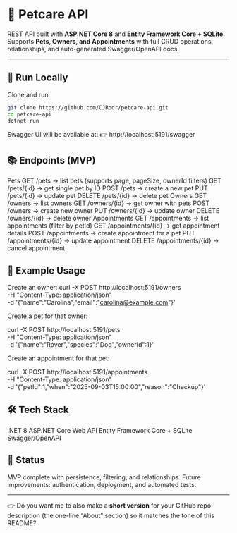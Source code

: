 # 🐾 Petcare API

REST API built with **ASP.NET Core 8** and **Entity Framework Core + SQLite**.  
Supports **Pets, Owners, and Appointments** with full CRUD operations, relationships, and auto-generated Swagger/OpenAPI docs.

---

## 🚀 Run Locally

Clone and run:

```bash
git clone https://github.com/CJRodr/petcare-api.git
cd petcare-api
dotnet run
```

Swagger UI will be available at:
👉 http://localhost:5191/swagger


## 📚 Endpoints (MVP)
Pets
GET /pets → list pets (supports page, pageSize, ownerId filters)
GET /pets/{id} → get single pet by ID
POST /pets → create a new pet
PUT /pets/{id} → update pet
DELETE /pets/{id} → delete pet
Owners
GET /owners → list owners
GET /owners/{id} → get owner with pets
POST /owners → create new owner
PUT /owners/{id} → update owner
DELETE /owners/{id} → delete owner
Appointments
GET /appointments → list appointments (filter by petId)
GET /appointments/{id} → get appointment details
POST /appointments → create appointment for a pet
PUT /appointments/{id} → update appointment
DELETE /appointments/{id} → cancel appointment


## 🧪 Example Usage 
Create an owner:
curl -X POST http://localhost:5191/owners \
 -H "Content-Type: application/json" \
 -d '{"name":"Carolina","email":"carolina@example.com"}'

Create a pet for that owner:

curl -X POST http://localhost:5191/pets \
 -H "Content-Type: application/json" \
 -d '{"name":"Rover","species":"Dog","ownerId":1}'
 
Create an appointment for that pet:

curl -X POST http://localhost:5191/appointments \
 -H "Content-Type: application/json" \
 -d '{"petId":1,"when":"2025-09-03T15:00:00","reason":"Checkup"}'


## 🛠 Tech Stack
.NET 8
ASP.NET Core Web API
Entity Framework Core + SQLite
Swagger/OpenAPI

## 📌 Status
MVP complete with persistence, filtering, and relationships.
Future improvements: authentication, deployment, and automated tests.


---

👉 Do you want me to also make a **short version** for your GitHub repo description (the one-line “About” section) so it matches the tone of this README?
